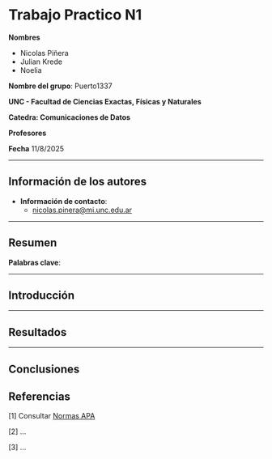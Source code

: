 # Trabajo Practico N1

**Nombres**
* Nicolas Piñera
* Julian Krede
* Noelia
  
  
**Nombre del grupo**: Puerto1337

**UNC - Facultad de Ciencias Exactas, Físicas y Naturales**  

**Catedra: Comunicaciones de Datos** 

**Profesores**

**Fecha** 11/8/2025

---

## Información de los autores
 
- **Información de contacto**: 
  - nicolas.pinera@mi.unc.edu.ar  

---

## Resumen



**Palabras clave**: 

---

## Introducción

---

## Resultados

---

## Conclusiones


## Referencias

[1] Consultar [Normas APA](https://normas-apa.org/referencias/)

[2] ...

[3] ...

